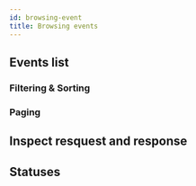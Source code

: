 ```yaml
---
id: browsing-event
title: Browsing events
---
```


## Events list

### Filtering & Sorting

### Paging

## Inspect resquest and response

## Statuses
